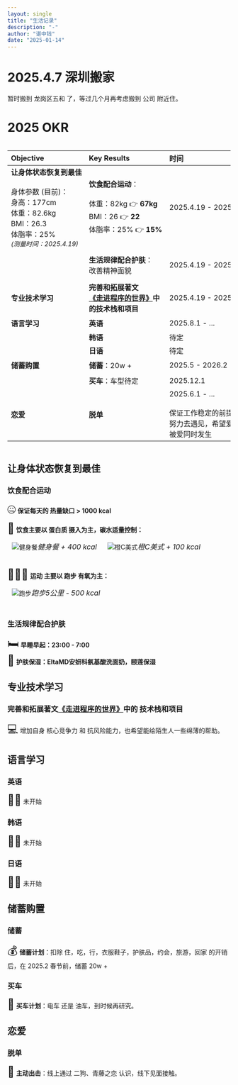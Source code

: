 ```yaml
---
layout: single
title: "生活记录"
description: "-"
author: "谌中钱"
date: "2025-01-14"
---
```


# 2025.4.7 深圳搬家

暂时搬到 龙岗区五和 了，等过几个月再考虑搬到 公司 附近住。

# 2025 OKR

<!-- 
进度标识：█  ░

█░░░░░░░░░ 10%
██░░░░░░░░ 20%
███░░░░░░░ 30%

状态标识：🟢未开始 🟡进行中 ✅已完成 🔴受阻
-->

<div style="overflow-x: auto">
<div style="width: 1000px;">

|**Objective**|**Key Results**|**时间**|**进度**|**状态**|
|:-|:-|:-|:-|:-|
|**让身体状态恢复到最佳** <br /><br /> <span style="font-size: 16px"> 身体参数 (目前)： <br /> 身高：177cm <br /> 体重：82.6kg <br /> BMI：26.3 <br /> 体脂率：25% <br /> <span style="font-size: 14px; font-style: italic;">(测量时间：2025.4.19) </span></span> | **饮食配合运动**： <br /><br /> <span style="font-size: 16px"> 体重：82kg 👉 **67kg** <br /> BMI：26 👉 **22** <br /> 体脂率：25% 👉 **15%**</span>|2025.4.19 - 2025.10.19|█░░░░░░░░░ 10% <br /><br /> <span style="font-size: 16px"> 体重：**??kg** <br /> BMI：**??** <br /> 体脂率：**??%** <br /> <span style="font-size: 14px; font-style: italic;">(测量时间：2025.5.3)<br/>(每周日测量一次) </span></span>|🟡 进行中|
||**生活规律配合护肤**： <br /> <span style="font-size: 16px">改善精神面貌</span>|2025.4.19 - 2025.10.19|█░░░░░░░░░ 10% <br /><br /> <span style="font-size: 16px"> 多拍照吧 </span>|🟡 进行中|
|**专业技术学习**|**完善和拓展著文 <br /> <a href="https://blog.climbtw.com/post/entering_the_world_of_programming/" target="_blank">《走进程序的世界》</a>中 <br /> 的技术栈和项目**|2025.4.19 - 2025.12.19|███░░░░░░░ 30%|🟡 进行中|
|**语言学习**|**英语**|2025.8.1 - ...|░░░░░░░░░░ 0%|🟢未开始|
||**韩语**|待定|░░░░░░░░░░ 0%|🔴受阻|
||**日语**|待定|░░░░░░░░░░ 0%|🔴受阻|
|**储蓄购置**|**储蓄**：<span style="font-size: 16px">20w +</span>|2025.5 - 2026.2|█░░░░░░░░░ 10%|🟡 进行中|
||**买车**：<span style="font-size: 16px">车型待定</span>|2025.12.1|░░░░░░░░░░ 0%|🟢未开始|
|**恋爱**|**脱单**|2025.6.1 - ... <br/><br/> <span style="font-size: 16px"> 保证工作稳定的前提下， <br /> 努力去遇见，希望爱与 <br /> 被爱同时发生|░░░░░░░░░░ 0%|🟢未开始|

</div>
</div>

## 让身体状态恢复到最佳

### 饮食配合运动

<span style="font-size: 24px;">🤐</span> **保证每天的 热量缺口 > 1000 kcal**

<span style="font-size: 24px;">🍖</span> **饮食主要以 蛋白质 摄入为主，碳水适量控制：**
<div style="display: inline-block; vertical-align: top; max-width: 300px; margin: 0 10px 16px;"><img style="margin: 0 0 8px" src="/img/life_2025_okr_fitness_meal.jpg" alt="健身餐" title="健身餐 + 400 kcal" /><span style="font-size: 16px; font-style: italic;">健身餐 + 400 kcal</span></div>
<div style="display: inline-block; vertical-align: top; max-width: 300px; margin: 0 10px 16px;"><img style="margin: 0 0 8px" src="/img/life_2025_okr_coffee.jpg" alt="橙C美式" title="" /><span style="font-size: 16px; font-style: italic;">橙C美式 + 100 kcal</span></div>

<span style="font-size: 24px;">🏃🏻‍♂️</span> **运动 主要以 跑步 有氧为主：**
<div style="display: inline-block; vertical-align: top; max-width: 300px; margin: 0 10px 16px;"><img style="margin: 0 0 8px" src="/img/life_2025_okr_run.jpg" alt="跑步" title="跑步5公里：- 500 kcal" /><span style="font-size: 16px; font-style: italic;">跑步5公里 - 500 kcal</span></div>

### 生活规律配合护肤

<span style="font-size: 24px;">🛏️</span> **早睡早起：23:00 - 7:00** <br />
<span style="font-size: 24px;">🫧</span> **护肤保湿：EltaMD安妍科氨基酸洗面奶，颐莲保湿**

## 专业技术学习

### 完善和拓展著文<a href="https://blog.climbtw.com/post/entering_the_world_of_programming/" target="_blank">《走进程序的世界》</a>中的 技术栈和项目

<span style="font-size: 24px;">💻</span> 增加自身 核心竞争力 和 抗风险能力，也希望能给陌生人一些绵薄的帮助。

## 语言学习

### 英语

<span style="font-size: 24px;">👨‍🎓</span> 未开始

### 韩语

<span style="font-size: 24px;">👨‍🎓</span> 未开始

### 日语

<span style="font-size: 24px;">👨‍🎓</span> 未开始

## 储蓄购置

### 储蓄

<span style="font-size: 24px;">💰</span> **储蓄计划**：扣除 住，吃，行，衣服鞋子，护肤品，约会，旅游，回家 的开销后，在 2025.2 春节前，储蓄 20w +

### 买车

<span style="font-size: 24px;">🚗</span> **买车计划**：电车 还是 油车，到时候再研究。

## 恋爱

### 脱单

<span style="font-size: 24px;">💓</span> **主动出击**：线上通过 二狗、青藤之恋 认识，线下见面接触。
